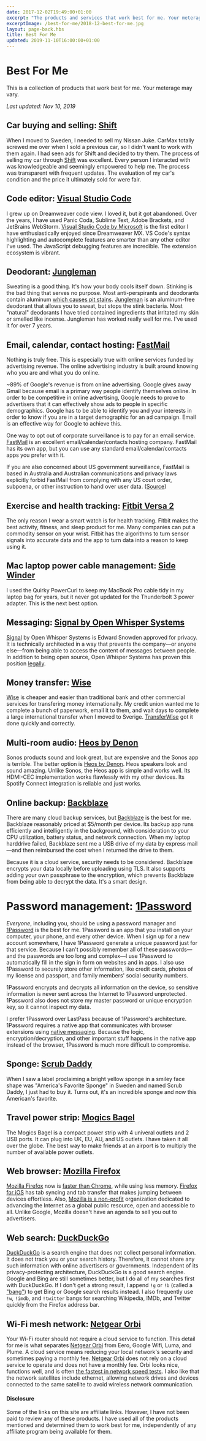 ```yaml
---
date: 2017-12-02T19:49:00+01:00
excerpt: "The products and services that work best for me. Your meterage may vary."
excerptImage: /best-for-me/2018-12-best-for-me.jpg
layout: page-back.hbs
title: Best For Me
updated: 2019-11-10T16:00:00+01:00
---
```


# Best For Me

This is a collection of products that work best for me. Your meterage may vary.

<i>Last updated: <time datetime="2019-11-10">Nov 10, 2019</time></i>


## Car buying and selling: [Shift](https://shift.com/r/h658)

When I moved to Sweden, I needed to sell my Nissan Juke. CarMax totally screwed me over when I sold a previous car, so I didn't want to work with them again. I had seen ads for Shift and decided to try them. The process of selling my car through [Shift](https://shift.com/r/h658) was excellent. Every person I interacted with was knowledgeable and seemingly empowered to help me. The process was transparent with frequent updates. The evaluation of my car's condition and the price it ultimately sold for were fair.


## Code editor: [Visual Studio Code](https://code.visualstudio.com/)

I grew up on Dreamweaver code view. I loved it, but it got abandoned. Over the years, I have used Panic Coda, Sublime Text, Adobe Brackets, and JetBrains WebStorm. [Visual Studio Code by Microsoft](https://code.visualstudio.com/) is the first editor I have enthusiastically enjoyed since Dreamweaver MX. VS Code's syntax highlighting and autocomplete features are smarter than any other editor I've used. The JavaScript debugging features are incredible. The extension ecosystem is vibrant.


## Deodorant: [Jungleman](https://www.junglemannaturals.com/)

Sweating is a good thing. It's how your body cools itself down. Stinking is the bad thing that serves no purpose. Most anti-perspirants and deodorants contain aluminum [which causes pit stains](https://content.dollarshaveclub.com/heres-get-pit-stains-get-rid). [Jungleman](https://www.junglemannaturals.com/) is an aluminum-free deodorant that allows you to sweat, but stops the stink bacteria. Most "natural" deodorants I have tried contained ingredients that irritated my skin or smelled like incense. Jungleman has worked really well for me. I've used it for over 7 years.


## Email, calendar, contact hosting: [FastMail](https://www.fastmail.com/)

Nothing is truly free. This is especially true with online services funded by advertising revenue. The online advertising industry is built around knowing who you are and what you do online.

~89% of Google's revenue is from online advertising. Google gives away Gmail because email is a primary way people identify themselves online. In order to be competitive in online advertising, Google needs to prove to advertisers that it can effectively show ads to people in specific demographics. Google has to be able to identify you and your interests in order to know if you are in a target demographic for an ad campaign. Email is an effective way for Google to achieve this.

One way to opt out of corporate surveillance is to pay for an email service. [FastMail](https://www.fastmail.com/) is an excellent email/calendar/contacts hosting company. FastMail has its own app, but you can use any standard email/calendar/contacts apps you prefer with it.

If you are also concerned about US government surveillance, FastMail is based in Australia and Australian communications and privacy laws explicitly forbid FastMail from complying with any US court order, subpoena, or other instruction to hand over user data. ([Source](https://www.theguardian.com/technology/2013/oct/07/australias-FastMail-secure-email-nsa "Australia's FastMail secure email service claims to be outside US law"))


## Exercise and health tracking: [Fitbit Versa 2](https://www.fitbit.com/versa)

The only reason I wear a smart watch is for health tracking. Fitbit makes the best activity, fitness, and sleep product for me. Many companies can put a commodity sensor on your wrist. Fitbit has the algorithms to turn sensor signals into accurate data and the app to turn data into a reason to keep using it.


## Mac laptop power cable management: [Side Winder](https://fusereel.com/products/the-side-winder-macbook-charger-winder)

I used the Quirky PowerCurl to keep my MacBook Pro cable tidy in my laptop bag for years, but it never got updated for the Thunderbolt 3 power adapter. This is the next best option.


## Messaging: [Signal by Open Whisper Systems](https://signal.org/)

[Signal](https://signal.org/) by Open Whisper Systems is Edward Snowden approved for privacy. It is technically architected in a way that prevents the company—or anyone else—from being able to access the content of messages between people. In addition to being open source, Open Whisper Systems has proven this position [legally](https://www.techdirt.com/articles/20161004/06454935701/feds-gagged-encrypted-communications-firm-open-whisper-systems-over-massively-overbroad-subpoena.shtml "Techdirt — Feds Gagged Encrypted Communications Firm Open Whisper Systems Over Massively Overbroad Subpoena").


## Money transfer: [Wise](https://wise.com/invite/spu/jeremiahc1)

[Wise](https://wise.com/invite/spu/jeremiahc1) is cheaper and easier than traditional bank and other commercial services for transfering money internationally. My credit union wanted me to complete a bunch of paperwork, email it to them, and wait days to complete a large international transfer when I moved to Sverige. [TransferWise](https://wise.com/invite/spu/jeremiahc1) got it done quickly and correctly.


## Multi-room audio: [Heos by Denon](https://usa.denon.com/us/heos)

Sonos products sound and look great, but are expensive and the Sonos app is terrible. The better option is [Heos by Denon](https://usa.denon.com/us/heos). Heos speakers look and sound amazing. Unlike Sonos, the Heos app is simple and works well. Its HDMI-CEC implementation works flawlessly with my other devices. Its Spotify Connect integration is reliable and just works.


## Online backup: [Backblaze](https://secure.backblaze.com/r/00fjyt)

There are many cloud backup services, but [Backblaze](https://secure.backblaze.com/r/00fjyt) is the best for me. Backblaze reasonably priced at $5/month per device. Its backup app runs efficiently and intelligently in the background, with consideration to your CPU utilization, battery status, and network connection. When my laptop harddrive failed, Backblaze sent me a USB drive of my data by express mail—and then reimbursed the cost when I returned the drive to them.

Because it is a cloud service, security needs to be considered. Backblaze encrypts your data locally before uploading using TLS. It also supports adding your own passphrase to the encryption, which prevents Backblaze from being able to decrypt the data. It's a smart design.


# Password management: [1Password](https://1password.com/)

*Everyone*, including you, should be using a password manager and [1Password](https://1password.com/) is the best for me. 1Password is an app that you install on your computer, your phone, and every other device. When I sign up for a new account somewhere, I have 1Password generate a unique password just for that service. Because I can't possibly remember all of these passwords—and the passwords are too long and complex—I use 1Password to automatically fill in the sign in form on websites and in apps. I also use 1Password to securely store other information, like credit cards, photos of my license and passport, and family members' social security numbers.

1Password encrypts and decrypts all information on the device, so sensitive information is never sent across the Internet to 1Password unprotected. 1Password also does not store my master password or unique encryption key, so it cannot inspect my data.

I prefer 1Password over LastPass because of 1Password's architecture. 1Password requires a native app that communicates with browser extensions using [native messaging](https://developer.mozilla.org/en-US/Add-ons/WebExtensions/Native_messaging). Because the logic, encryption/decryption, and other important stuff happens in the native app instead of the browser, 1Password is much more difficult to compromise.


## Sponge: [Scrub Daddy](https://scrubdaddy.com/)

When I saw a label proclaiming a bright yellow sponge in a smiley face shape was "America's Favorite Sponge" in Sweden and named Scrub Daddy, I just had to buy it. Turns out, it's an incredible sponge and now this American's favorite.


## Travel power strip: [Mogics Bagel](https://www.amazon.com/MOGICS-Bagel-White-Universal-Travel/dp/B01NH0B0X3)

The Mogics Bagel is a compact power strip with 4 univeral outlets and 2 USB ports. It can plug into UK, EU, AU, and US outlets. I have taken it all over the globe. The best way to make friends at an airport is to multiply the number of available power outlets.


## Web browser: [Mozilla Firefox](https://www.mozilla.org/en-US/firefox/)

[Mozilla Firefox](https://www.mozilla.org/en-US/firefox/) now is [faster than Chrome](https://www.wired.com/story/firefox-quantum-the-browser-built-for-2017/ "Wired — Ciao, Chrome: Firefox Quantum Is The Browser Built for 2017"), while using less memory. [Firefox for iOS](https://www.mozilla.org/en-US/firefox/mobile/) has tab syncing and tab transfer that makes jumping between devices effortless. Also, [Mozilla is a non-profit](https://www.mozilla.org/en-US/mission/) organization dedicated to advancing the Internet as a global public resource, open and accessible to all. Unlike Google, Mozilla doesn't have an agenda to sell you out to advertisers.


## Web search: [DuckDuckGo](https://duckduckgo.com/)

[DuckDuckGo](https://duckduckgo.com/) is a search engine that does not collect personal information. It does not track you or your search history. Therefore, it cannot share any such information with online advertisers or governments. Independent of its privacy-protecting architecture, DuckDuckGo is a good search engine. Google and Bing are still sometimes better, but I do all of my searches first with DuckDuckGo. If I don't get a strong result, I append `!g` or `!b` (called a ["bang"](https://duckduckgo.com/bang)) to get Bing or Google search results instead. I also frequently use `!w`, `!imdb`, and `!twitter` bangs for searching Wikipedia, IMDb, and Twitter quickly from the Firefox address bar.


## Wi-Fi mesh network: [Netgear Orbi](https://www.netgear.com/home/wifi/mesh/tri-band/)

Your Wi-Fi router should not require a cloud service to function. This detail for me is what separates [Netgear Orbi](https://www.netgear.com/home/wifi/mesh/tri-band/) from Eero, Google Wifi, Luma, and Plume. A cloud service means reducing your local network's security and sometimes paying a monthly fee. [Netgear Orbi](https://www.netgear.com/home/wifi/mesh/tri-band/) does not rely on a cloud service to operate and does not have a monthly fee. Orbi looks nice, functions well, and is often [the fastest in network speed tests](https://www.pcworld.com/article/3204644/network-router/eero-home-wifi-system-2-review-beacons-make-this-system-even-easier-to-install.html). I also like that the network satellites include ethernet, allowing network drives and devices connected to the same satellite to avoid wireless network communication.


#### Disclosure

Some of the links on this site are affiliate links. However, I have not been paid to review any of these products. I have used all of the products mentioned and determined them to work best for me, independently of any affiliate program being available for them.
